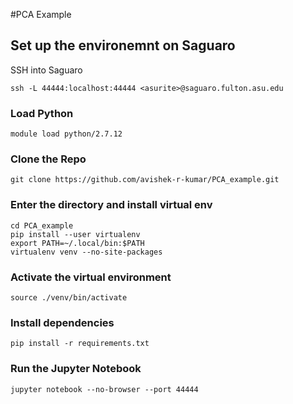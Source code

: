 #PCA Example

## Set up the environemnt on Saguaro

SSH into Saguaro
```
ssh -L 44444:localhost:44444 <asurite>@saguaro.fulton.asu.edu
```

### Load Python
```
module load python/2.7.12
```

### Clone the Repo
```
git clone https://github.com/avishek-r-kumar/PCA_example.git
```

### Enter the directory and install virtual env
```
cd PCA_example
pip install --user virtualenv
export PATH=~/.local/bin:$PATH
virtualenv venv --no-site-packages
```

### Activate the virtual environment
```
source ./venv/bin/activate
```

### Install dependencies
```
pip install -r requirements.txt
```

### Run the Jupyter Notebook
```
jupyter notebook --no-browser --port 44444
```

